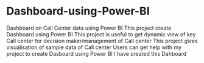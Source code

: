 # Dashboard-using-Power-BI
Dashboard on Call Center data using Power BI
This project create Dashboard using Power BI
This project is useful to get dynamic view of key Call center for decision maker/management of Call center
This project gives visualisation of sample data of Call center
Users can get help with my project to create Dasboard using Power BI
I have created this Dahboard
